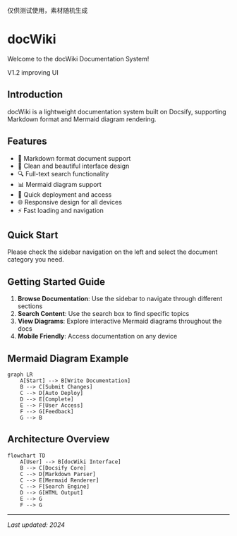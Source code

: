 仅供测试使用，素材随机生成

# docWiki

Welcome to the docWiki Documentation System!

V1.2 improving UI

## Introduction

docWiki is a lightweight documentation system built on Docsify, supporting Markdown format and Mermaid diagram rendering.

## Features

- 📝 Markdown format document support
- 🎨 Clean and beautiful interface design
- 🔍 Full-text search functionality
- 📊 Mermaid diagram support
- 🚀 Quick deployment and access
- 🌐 Responsive design for all devices
- ⚡ Fast loading and navigation

## Quick Start

Please check the sidebar navigation on the left and select the document category you need.

## Getting Started Guide

1. **Browse Documentation**: Use the sidebar to navigate through different sections
2. **Search Content**: Use the search box to find specific topics
3. **View Diagrams**: Explore interactive Mermaid diagrams throughout the docs
4. **Mobile Friendly**: Access documentation on any device

## Mermaid Diagram Example

```mermaid
graph LR
    A[Start] --> B[Write Documentation]
    B --> C[Submit Changes]
    C --> D[Auto Deploy]
    D --> E[Complete]
    E --> F[User Access]
    F --> G[Feedback]
    G --> B
```

## Architecture Overview

```mermaid
flowchart TD
    A[User] --> B[docWiki Interface]
    B --> C[Docsify Core]
    C --> D[Markdown Parser]
    C --> E[Mermaid Renderer]
    C --> F[Search Engine]
    D --> G[HTML Output]
    E --> G
    F --> G
```

---

*Last updated: 2024*
